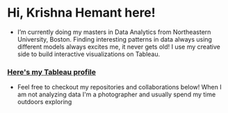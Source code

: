 # Hi, Krishna Hemant here!
-  I’m currently doing my masters in Data Analytics from Northeastern University, Boston. Finding interesting patterns in data always using different models always excites me, it never gets old! I use my creative side to build interactive visualizations on Tableau. 

### [Here's my **Tableau profile**](https://public.tableau.com/app/profile/krishna.hemant)

- Feel free to checkout my repositories and collaborations below! When I am not analyzing data I'm a photographer and usually spend my time outdoors exploring


<!---
Krishnahemantd/Krishnahemantd is a ✨ special ✨ repository because its `README.md` (this file) appears on your GitHub profile.
You can click the Preview link to take a look at your changes.
--->

